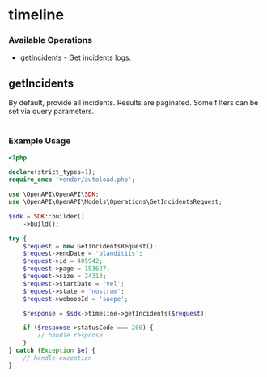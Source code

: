 # timeline

### Available Operations

* [getIncidents](#getincidents) - Get incidents logs.

## getIncidents

By default, provide all incidents. Results are paginated. Some filters can be set via query parameters.<br><br>

### Example Usage

```php
<?php

declare(strict_types=1);
require_once 'vendor/autoload.php';

use \OpenAPI\OpenAPI\SDK;
use \OpenAPI\OpenAPI\Models\Operations\GetIncidentsRequest;

$sdk = SDK::builder()
    ->build();

try {
    $request = new GetIncidentsRequest();
    $request->endDate = 'blanditiis';
    $request->id = 405942;
    $request->page = 153627;
    $request->size = 24313;
    $request->startDate = 'vel';
    $request->state = 'nostrum';
    $request->weboobId = 'saepe';

    $response = $sdk->timeline->getIncidents($request);

    if ($response->statusCode === 200) {
        // handle response
    }
} catch (Exception $e) {
    // handle exception
}
```

